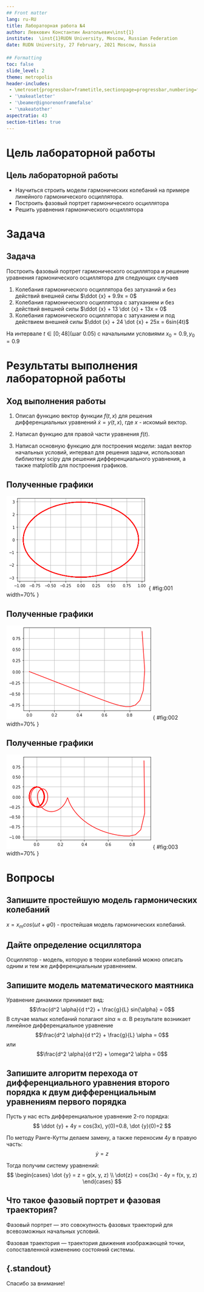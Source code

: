 ```yaml
---
## Front matter
lang: ru-RU
title: Лабораторная работа №4
author: Левкович Константин Анатольевич\inst{1}
institute: 	\inst{1}RUDN University, Moscow, Russian Federation
date: RUDN University, 27 February, 2021 Moscow, Russia

## Formatting
toc: false
slide_level: 2
theme: metropolis
header-includes: 
 - \metroset{progressbar=frametitle,sectionpage=progressbar,numbering=fraction}
 - '\makeatletter'
 - '\beamer@ignorenonframefalse'
 - '\makeatother'
aspectratio: 43
section-titles: true
---
```

# Цель лабораторной работы

## Цель лабораторной работы

- Научиться строить модели гармонических колебаний на примере линейного гармонического осциллятора.
- Построить фазовый портрет гармонического осциллятора
- Решить уравнения гармонического осциллятора

# Задача

## Задача

Построить фазовый портрет гармонического осциллятора и решение уравнения гармонического осциллятора для следующих случаев
1. Колебания гармонического осциллятора без затуханий и без действий внешней силы $\ddot {x} + 9.9x = 0$
2. Колебания гармонического осциллятора c затуханием и без действий внешней силы $\ddot {x} + 13 \dot {x} + 13x = 0$
3. Колебания гармонического осциллятора c затуханием и под действием внешней силы $\ddot {x} + 24 \dot {x} + 25x = 6sin(4t)$

На интервале $t \in [0; 48]$(шаг 0.05) с начальными условиями $x_0 = 0.9, y_0 = 0.9$

# Результаты выполнения лабораторной работы

## Ход выполнения работы

1. Описал функцию вектор функции $f(t, x)$ для решения дифференциальных уравнений $\dot {x} = y(t, x)$, где $x$ - искомый вектор.

2. Написал функцию для правой части уравнения $f(t)$. 

3. Написал основную функцию для построения модели: задал вектор начальных условий, интервал для решения задачи, использовал библиотеку scipy для решения дифференциального уравнения, а также matplotlib для построения графиков.

## Полученные графики

![Исходные данные](image/Первый.png){ #fig:001 width=70% }


## Полученные графики

![Первая модель](image/Второй.png){ #fig:002 width=70% }

## Полученные графики

![Вторая модель](image/Третий.png){ #fig:003 width=70% }

# Вопросы

## Запишите простейшую модель гармонических колебаний

$x = x_m cos (ωt + φ0)$ - простейшая модель гармонических колебаний. 
    

## Дайте определение осциллятора

Осциллятор - модель, которую в теории колебаний можно описать одним и тем же дифференциальным уравнением.


## Запишите модель математического маятника

Уравнение динамики принимает вид: $$\frac{d^2 \alpha}{d t^2} + \frac{g}{L} sin{\alpha} = 0$$ В случае малых колебаний полагают $sin{\alpha} ≈ \alpha$. В результате возникает линейное дифференциальное уравнение $$\frac{d^2 \alpha}{d t^2} + \frac{g}{L} \alpha = 0$$ или $$\frac{d^2 \alpha}{d t^2} + \omega^2 \alpha = 0$$

## Запишите алгоритм перехода от дифференциального уравнения второго порядка к двум дифференциальным уравнениям первого порядка

Пусть у нас есть дифференциальное уравнение 2-го порядка:
$$ \ddot {y} + 4y = cos(3x), y(0)=0.8, \dot {y}(0)=2  $$

По методу Ранге-Кутты делаем замену, а также переносим 4$y$ в правую часть:
$$ \dot {y} = z $$

Тогда получим систему уравнений:
    $$ 
            \begin{cases}
                \dot {y} = z = g(x, y, z)
                \\ 
                \dot{z} = cos(3x) - 4y = f(x, y, z)
             \end{cases}
    $$
    
## Что такое фазовый портрет и фазовая траектория?

Фазовый портрет — это совокупность фазовых траекторий для всевозможных начальных условий.

Фазовая траектория — траектория движения изображающей точки, сопоставленной изменению состояний системы.


## {.standout}

Спасибо за внимание!